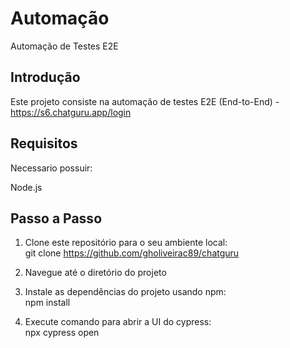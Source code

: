 # Automação

Automação de Testes E2E

## Introdução

Este projeto consiste na automação de testes E2E (End-to-End) - https://s6.chatguru.app/login

## Requisitos

Necessario possuir:

Node.js

## Passo a Passo

1. Clone este repositório para o seu ambiente local:<br>
git clone https://github.com/gholiveirac89/chatguru

2. Navegue até o diretório do projeto

3. Instale as dependências do projeto usando npm:<br>
npm install

6. Execute comando para abrir a UI do cypress:<br>
npx cypress open
